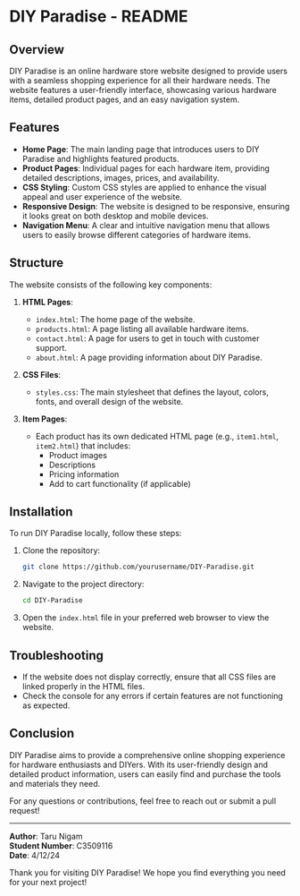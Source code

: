# DIY Paradise - README

## Overview
DIY Paradise is an online hardware store website designed to provide users with a seamless shopping experience for all their hardware needs. The website features a user-friendly interface, showcasing various hardware items, detailed product pages, and an easy navigation system.

## Features
- **Home Page**: The main landing page that introduces users to DIY Paradise and highlights featured products.
- **Product Pages**: Individual pages for each hardware item, providing detailed descriptions, images, prices, and availability.
- **CSS Styling**: Custom CSS styles are applied to enhance the visual appeal and user experience of the website.
- **Responsive Design**: The website is designed to be responsive, ensuring it looks great on both desktop and mobile devices.
- **Navigation Menu**: A clear and intuitive navigation menu that allows users to easily browse different categories of hardware items.

## Structure
The website consists of the following key components:

1. **HTML Pages**:
   - `index.html`: The home page of the website.
   - `products.html`: A page listing all available hardware items.
   - `contact.html`: A page for users to get in touch with customer support.
   - `about.html`: A page providing information about DIY Paradise.

2. **CSS Files**:
   - `styles.css`: The main stylesheet that defines the layout, colors, fonts, and overall design of the website.

3. **Item Pages**:
   - Each product has its own dedicated HTML page (e.g., `item1.html`, `item2.html`) that includes:
     - Product images
     - Descriptions
     - Pricing information
     - Add to cart functionality (if applicable)

## Installation
To run DIY Paradise locally, follow these steps:
1. Clone the repository:
   ```bash
   git clone https://github.com/yourusername/DIY-Paradise.git
   ```
2. Navigate to the project directory:
   ```bash
   cd DIY-Paradise
   ```
3. Open the `index.html` file in your preferred web browser to view the website.

## Troubleshooting
- If the website does not display correctly, ensure that all CSS files are linked properly in the HTML files.
- Check the console for any errors if certain features are not functioning as expected.

## Conclusion
DIY Paradise aims to provide a comprehensive online shopping experience for hardware enthusiasts and DIYers. With its user-friendly design and detailed product information, users can easily find and purchase the tools and materials they need.

For any questions or contributions, feel free to reach out or submit a pull request!

---

**Author**: Taru Nigam  
**Student Number**: C3509116  
**Date**: 4/12/24

Thank you for visiting DIY Paradise! We hope you find everything you need for your next project!
